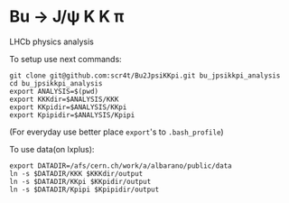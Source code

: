 Bu → J/ψ K K π
===========

LHCb physics analysis

To setup use next commands:

```
git clone git@github.com:scr4t/Bu2JpsiKKpi.git bu_jpsikkpi_analysis
cd bu_jpsikkpi_analysis
export ANALYSIS=$(pwd)
export KKKdir=$ANALYSIS/KKK
export KKpidir=$ANALYSIS/KKpi
export Kpipidir=$ANALYSIS/Kpipi
```


(For everyday use better place `export`'s to `.bash_profile`)

To use data(on lxplus):

```
export DATADIR=/afs/cern.ch/work/a/albarano/public/data
ln -s $DATADIR/KKK $KKKdir/output 
ln -s $DATADIR/KKpi $KKpidir/output
ln -s $DATADIR/Kpipi $Kpipidir/output
```
